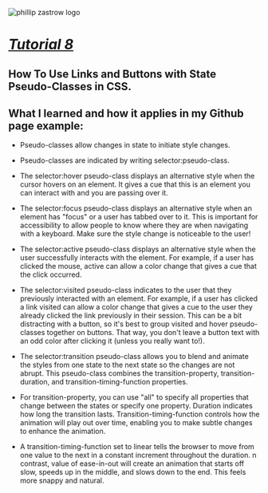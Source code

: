 ![phillip zastrow logo](https://pbs.twimg.com/profile_images/1452633114044403715/d3liT5vd_400x400.jpg)
# [*Tutorial 8*](https://www.digitalocean.com/community/tutorials/how-to-use-links-and-buttons-with-state-pseudo-classes-in-css) 
## How To Use Links and Buttons with State Pseudo-Classes in CSS.
## What I learned and how it applies in my Github page example:

- Pseudo-classes allow changes in state to initiate style changes.

- Pseudo-classes are indicated by writing selector:pseudo-class.

- The selector:hover pseudo-class  displays an alternative style when the cursor hovers on an element. It gives a cue that this is an element you can interact with and you are passing over it.

- The selector:focus pseudo-class  displays an alternative style when an element has "focus" or a user has tabbed over to it. This is important for accessibility to allow people to know where they are when navigating with a keyboard. Make sure the style change is noticeable to the user!

- The selector:active pseudo-class  displays an alternative style when the user successfully interacts with the element. For example, if a user has clicked the mouse, active can allow a color change that gives a cue that the click occurred.

- The selector:visited pseudo-class indicates to the user that they previously interacted with an element. For example, if a user has clicked a link visited can allow a color change that gives a cue to the user they already clicked the link previously in their session. This can be a bit distracting with a button, so it's best to group visited and hover pseudo-classes together on buttons. That way, you don't leave a button text with an odd color after clicking it (unless you really want to!).

- The selector:transition pseudo-class  allows you to blend and animate the styles from one state to the next state so the changes are not abrupt.
This pseudo-class combines the transition-property, transition-duration, and transition-timing-function properties. 

- For transition-property, you can use "all" to specify all properties that change between the states or specify one property. Duration indicates how long the transition lasts. Transition-timing-function controls how the animation will play out over time, enabling you to make subtle changes to enhance the animation.

- A transition-timing-function set to linear tells the browser to move from one value to the next in a constant increment throughout the duration. n contrast, value of ease-in-out will create an animation that starts off slow, speeds up in the middle, and slows down to the end. This feels more snappy and natural.
